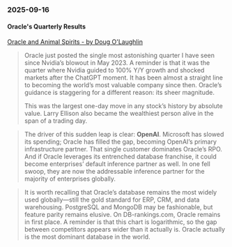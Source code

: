 ### 2025-09-16
#### Oracle's Quarterly Results
[Oracle and Animal Spirits - by Doug O'Laughlin](https://www.fabricatedknowledge.com/p/oracle-and-animal-spirits?hide_intro_popup=true)

> Oracle just posted the single most astonishing quarter I have seen since Nvidia’s blowout in May 2023. A reminder is that it was the quarter where Nvidia guided to 100% Y/Y growth and shocked markets after the ChatGPT moment. It has been almost a straight line to becoming the world’s most valuable company since then. Oracle’s guidance is staggering for a different reason: its sheer magnitude.
>
> This was the largest one-day move in any stock’s history by absolute value. Larry Ellison also became the wealthiest person alive in the span of a trading day.

> The driver of this sudden leap is clear: **OpenAI**. Microsoft has slowed its spending; Oracle has filled the gap, becoming OpenAI’s primary infrastructure partner. That single customer dominates Oracle’s RPO. And if Oracle leverages its entrenched database franchise, it could become enterprises’ default inference partner as well. In one fell swoop, they are now the addressable inference partner for the majority of enterprises globally.

> It is worth recalling that Oracle’s database remains the most widely used globally—still the gold standard for ERP, CRM, and data warehousing. PostgreSQL and MongoDB may be fashionable, but feature parity remains elusive. On DB-rankings.com, Oracle remains in first place. A reminder is that this chart is logarithmic, so the gap between competitors appears wider than it actually is. Oracle actually is the most dominant database in the world.


